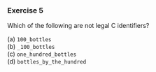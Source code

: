 ### Exercise 5
Which of the following are not legal C identifiers?

(a) `100_bottles`  
(b) `_100_bottles`  
(c) `one_hundred_bottles`  
(d) `bottles_by_the_hundred`

<!--
### Solution
(a) is not a legal identifier, because identifiers must start with a letter or
underscore.
-->